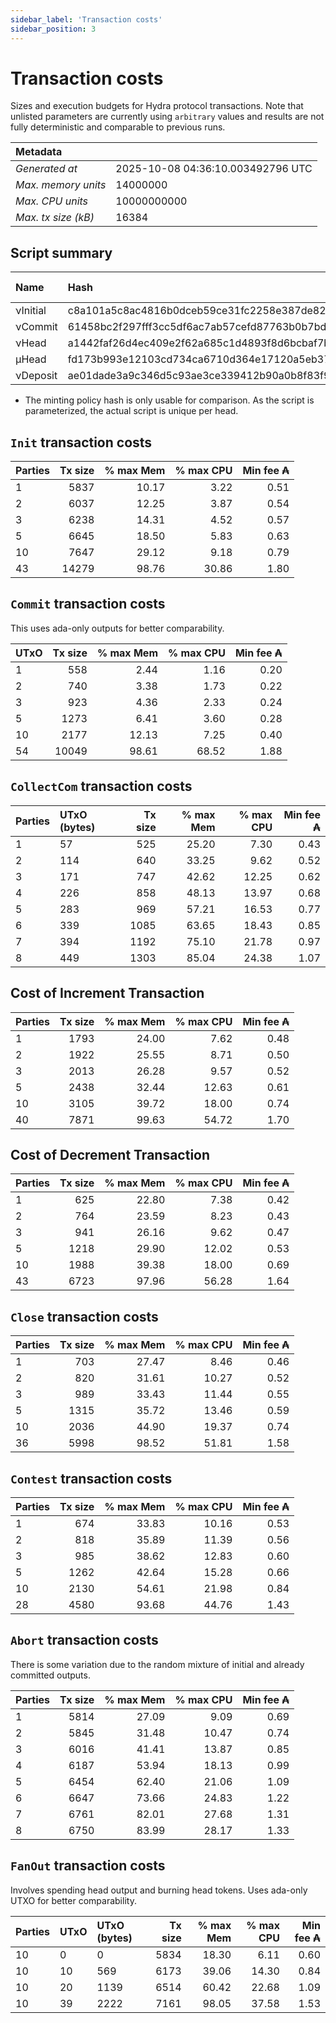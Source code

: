 ```yaml
--- 
sidebar_label: 'Transaction costs' 
sidebar_position: 3 
--- 
```


# Transaction costs 

Sizes and execution budgets for Hydra protocol transactions. Note that unlisted parameters are currently using `arbitrary` values and results are not fully deterministic and comparable to previous runs.

| Metadata | |
| :--- | :--- |
| _Generated at_ | 2025-10-08 04:36:10.003492796 UTC |
| _Max. memory units_ | 14000000 |
| _Max. CPU units_ | 10000000000 |
| _Max. tx size (kB)_ | 16384 |

## Script summary

| Name   | Hash | Size (Bytes) 
| :----- | :--- | -----------: 
| νInitial | c8a101a5c8ac4816b0dceb59ce31fc2258e387de828f02961d2f2045 | 2652 | 
| νCommit | 61458bc2f297fff3cc5df6ac7ab57cefd87763b0b7bd722146a1035c | 685 | 
| νHead | a1442faf26d4ec409e2f62a685c1d4893f8d6bcbaf7bcb59d6fa1340 | 14599 | 
| μHead | fd173b993e12103cd734ca6710d364e17120a5eb37a224c64ab2b188* | 5284 | 
| νDeposit | ae01dade3a9c346d5c93ae3ce339412b90a0b8f83f94ec6baa24e30c | 1102 | 

* The minting policy hash is only usable for comparison. As the script is parameterized, the actual script is unique per head.

## `Init` transaction costs

| Parties | Tx size | % max Mem | % max CPU | Min fee ₳ |
| :------ | ------: | --------: | --------: | --------: |
| 1| 5837 | 10.17 | 3.22 | 0.51 |
| 2| 6037 | 12.25 | 3.87 | 0.54 |
| 3| 6238 | 14.31 | 4.52 | 0.57 |
| 5| 6645 | 18.50 | 5.83 | 0.63 |
| 10| 7647 | 29.12 | 9.18 | 0.79 |
| 43| 14279 | 98.76 | 30.86 | 1.80 |


## `Commit` transaction costs
 This uses ada-only outputs for better comparability.

| UTxO | Tx size | % max Mem | % max CPU | Min fee ₳ |
| :--- | ------: | --------: | --------: | --------: |
| 1| 558 | 2.44 | 1.16 | 0.20 |
| 2| 740 | 3.38 | 1.73 | 0.22 |
| 3| 923 | 4.36 | 2.33 | 0.24 |
| 5| 1273 | 6.41 | 3.60 | 0.28 |
| 10| 2177 | 12.13 | 7.25 | 0.40 |
| 54| 10049 | 98.61 | 68.52 | 1.88 |


## `CollectCom` transaction costs

| Parties | UTxO (bytes) |Tx size | % max Mem | % max CPU | Min fee ₳ |
| :------ | :----------- |------: | --------: | --------: | --------: |
| 1 | 57 | 525 | 25.20 | 7.30 | 0.43 |
| 2 | 114 | 640 | 33.25 | 9.62 | 0.52 |
| 3 | 171 | 747 | 42.62 | 12.25 | 0.62 |
| 4 | 226 | 858 | 48.13 | 13.97 | 0.68 |
| 5 | 283 | 969 | 57.21 | 16.53 | 0.77 |
| 6 | 339 | 1085 | 63.65 | 18.43 | 0.85 |
| 7 | 394 | 1192 | 75.10 | 21.78 | 0.97 |
| 8 | 449 | 1303 | 85.04 | 24.38 | 1.07 |


## Cost of Increment Transaction

| Parties | Tx size | % max Mem | % max CPU | Min fee ₳ |
| :------ | ------: | --------: | --------: | --------: |
| 1| 1793 | 24.00 | 7.62 | 0.48 |
| 2| 1922 | 25.55 | 8.71 | 0.50 |
| 3| 2013 | 26.28 | 9.57 | 0.52 |
| 5| 2438 | 32.44 | 12.63 | 0.61 |
| 10| 3105 | 39.72 | 18.00 | 0.74 |
| 40| 7871 | 99.63 | 54.72 | 1.70 |


## Cost of Decrement Transaction

| Parties | Tx size | % max Mem | % max CPU | Min fee ₳ |
| :------ | ------: | --------: | --------: | --------: |
| 1| 625 | 22.80 | 7.38 | 0.42 |
| 2| 764 | 23.59 | 8.23 | 0.43 |
| 3| 941 | 26.16 | 9.62 | 0.47 |
| 5| 1218 | 29.90 | 12.02 | 0.53 |
| 10| 1988 | 39.38 | 18.00 | 0.69 |
| 43| 6723 | 97.96 | 56.28 | 1.64 |


## `Close` transaction costs

| Parties | Tx size | % max Mem | % max CPU | Min fee ₳ |
| :------ | ------: | --------: | --------: | --------: |
| 1| 703 | 27.47 | 8.46 | 0.46 |
| 2| 820 | 31.61 | 10.27 | 0.52 |
| 3| 989 | 33.43 | 11.44 | 0.55 |
| 5| 1315 | 35.72 | 13.46 | 0.59 |
| 10| 2036 | 44.90 | 19.37 | 0.74 |
| 36| 5998 | 98.52 | 51.81 | 1.58 |


## `Contest` transaction costs

| Parties | Tx size | % max Mem | % max CPU | Min fee ₳ |
| :------ | ------: | --------: | --------: | --------: |
| 1| 674 | 33.83 | 10.16 | 0.53 |
| 2| 818 | 35.89 | 11.39 | 0.56 |
| 3| 985 | 38.62 | 12.83 | 0.60 |
| 5| 1262 | 42.64 | 15.28 | 0.66 |
| 10| 2130 | 54.61 | 21.98 | 0.84 |
| 28| 4580 | 93.68 | 44.76 | 1.43 |


## `Abort` transaction costs
There is some variation due to the random mixture of initial and already committed outputs.

| Parties | Tx size | % max Mem | % max CPU | Min fee ₳ |
| :------ | ------: | --------: | --------: | --------: |
| 1| 5814 | 27.09 | 9.09 | 0.69 |
| 2| 5845 | 31.48 | 10.47 | 0.74 |
| 3| 6016 | 41.41 | 13.87 | 0.85 |
| 4| 6187 | 53.94 | 18.13 | 0.99 |
| 5| 6454 | 62.40 | 21.06 | 1.09 |
| 6| 6647 | 73.66 | 24.83 | 1.22 |
| 7| 6761 | 82.01 | 27.68 | 1.31 |
| 8| 6750 | 83.99 | 28.17 | 1.33 |


## `FanOut` transaction costs
Involves spending head output and burning head tokens. Uses ada-only UTXO for better comparability.

| Parties | UTxO  | UTxO (bytes) | Tx size | % max Mem | % max CPU | Min fee ₳ |
| :------ | :---- | :----------- | ------: | --------: | --------: | --------: |
| 10 | 0 | 0 | 5834 | 18.30 | 6.11 | 0.60 |
| 10 | 10 | 569 | 6173 | 39.06 | 14.30 | 0.84 |
| 10 | 20 | 1139 | 6514 | 60.42 | 22.68 | 1.09 |
| 10 | 39 | 2222 | 7161 | 98.05 | 37.58 | 1.53 |

